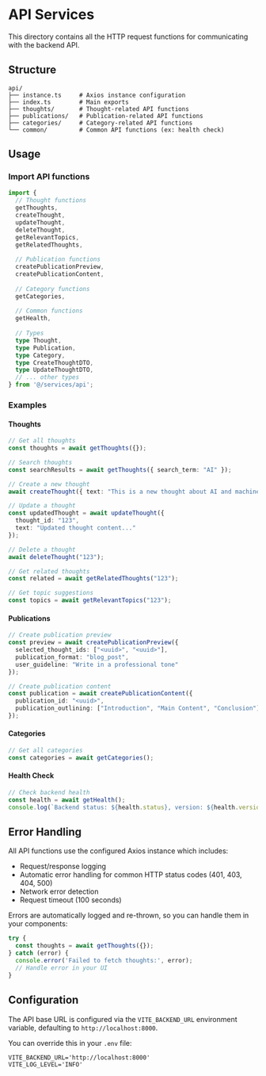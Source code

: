 # API Services

This directory contains all the HTTP request functions for communicating with the backend API.

## Structure

```
api/
├── instance.ts     # Axios instance configuration
├── index.ts        # Main exports
├── thoughts/       # Thought-related API functions
├── publications/   # Publication-related API functions
├── categories/     # Category-related API functions
└── common/         # Common API functions (ex: health check)
```

## Usage

### Import API functions

```typescript
import {
  // Thought functions
  getThoughts,
  createThought,
  updateThought,
  deleteThought,
  getRelevantTopics,
  getRelatedThoughts,
  
  // Publication functions
  createPublicationPreview,
  createPublicationContent,
  
  // Category functions
  getCategories,
  
  // Common functions
  getHealth,
  
  // Types
  type Thought,
  type Publication,
  type Category,
  type CreateThoughtDTO,
  type UpdateThoughtDTO,
  // ... other types
} from '@/services/api';
```

### Examples

#### Thoughts

```typescript
// Get all thoughts
const thoughts = await getThoughts({});

// Search thoughts
const searchResults = await getThoughts({ search_term: "AI" });

// Create a new thought
await createThought({ text: "This is a new thought about AI and machine learning..." });

// Update a thought
const updatedThought = await updateThought({
  thought_id: "123",
  text: "Updated thought content..."
});

// Delete a thought
await deleteThought("123");

// Get related thoughts
const related = await getRelatedThoughts("123");

// Get topic suggestions
const topics = await getRelevantTopics("123");
```

#### Publications

```typescript
// Create publication preview
const preview = await createPublicationPreview({
  selected_thought_ids: ["<uuid>", "<uuid>"],
  publication_format: "blog_post",
  user_guideline: "Write in a professional tone"
});

// Create publication content
const publication = await createPublicationContent({
  publication_id: "<uuid>",
  publication_outlining: ["Introduction", "Main Content", "Conclusion"]
});
```

#### Categories

```typescript
// Get all categories
const categories = await getCategories();
```

#### Health Check

```typescript
// Check backend health
const health = await getHealth();
console.log(`Backend status: ${health.status}, version: ${health.version}`);
```

## Error Handling

All API functions use the configured Axios instance which includes:

- Request/response logging
- Automatic error handling for common HTTP status codes (401, 403, 404, 500)
- Network error detection
- Request timeout (100 seconds)

Errors are automatically logged and re-thrown, so you can handle them in your components:

```typescript
try {
  const thoughts = await getThoughts({});
} catch (error) {
  console.error('Failed to fetch thoughts:', error);
  // Handle error in your UI
}
```

## Configuration

The API base URL is configured via the `VITE_BACKEND_URL` environment variable, defaulting to `http://localhost:8000`.

You can override this in your `.env` file:

```env
VITE_BACKEND_URL='http://localhost:8000'
VITE_LOG_LEVEL='INFO'
``` 